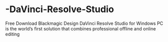 # -DaVinci-Resolve-Studio
 Free Download Blackmagic Design DaVinci Resolve Studio for Windows PC is the world’s first solution that combines professional offline and online editing
